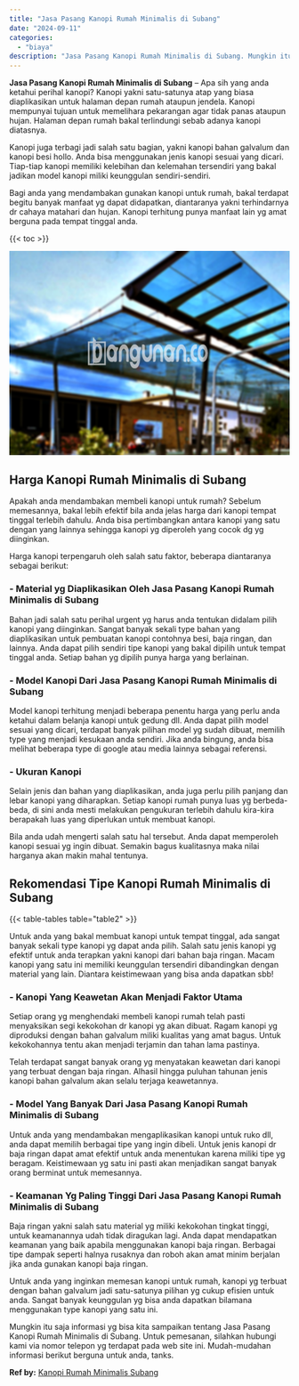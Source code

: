 ```yaml
---
title: "Jasa Pasang Kanopi Rumah Minimalis di Subang"
date: "2024-09-11"
categories: 
  - "biaya"
description: "Jasa Pasang Kanopi Rumah Minimalis di Subang. Mungkin itu saja informasi yg bisa kita sampaikan tentang Jasa Pasang Kanopi Rumah Minimalis di Subang. Untuk p..."
---
```


**Jasa Pasang Kanopi Rumah Minimalis di Subang** – Apa sih yang anda ketahui perihal kanopi? Kanopi yakni satu-satunya atap yang biasa diaplikasikan untuk halaman depan rumah ataupun jendela. Kanopi mempunyai tujuan untuk memelihara pekarangan agar tidak panas ataupun hujan. Halaman depan rumah bakal terlindungi sebab adanya kanopi diatasnya.

Kanopi juga terbagi jadi salah satu bagian, yakni kanopi bahan galvalum dan kanopi besi hollo. Anda bisa menggunakan jenis kanopi sesuai yang dicari. Tiap-tiap kanopi memiliki kelebihan dan kelemahan tersendiri yang bakal jadikan model kanopi miliki keunggulan sendiri-sendiri.

Bagi anda yang mendambakan gunakan kanopi untuk rumah, bakal terdapat begitu banyak manfaat yg dapat didapatkan, diantaranya yakni terhindarnya dr cahaya matahari dan hujan. Kanopi terhitung punya manfaat lain yg amat berguna pada tempat tinggal anda.

{{< toc >}}

![Jasa Pasang Kanopi Rumah Minimalis di Subang](/images/harga-kanopi-minimalis-23.png)

## Harga Kanopi Rumah Minimalis di Subang

Apakah anda mendambakan membeli kanopi untuk rumah? Sebelum memesannya, bakal lebih efektif bila anda jelas harga dari kanopi tempat tinggal terlebih dahulu. Anda bisa pertimbangkan antara kanopi yang satu dengan yang lainnya sehingga kanopi yg diperoleh yang cocok dg yg diinginkan.

Harga kanopi terpengaruh oleh salah satu faktor, beberapa diantaranya sebagai berikut:

### \- Material yg Diaplikasikan Oleh Jasa Pasang Kanopi Rumah Minimalis di Subang

Bahan jadi salah satu perihal urgent yg harus anda tentukan didalam pilih kanopi yang diinginkan. Sangat banyak sekali type bahan yang diaplikasikan untuk pembuatan kanopi contohnya besi, baja ringan, dan lainnya. Anda dapat pilih sendiri tipe kanopi yang bakal dipilih untuk tempat tinggal anda. Setiap bahan yg dipilih punya harga yang berlainan.

### \- Model Kanopi Dari Jasa Pasang Kanopi Rumah Minimalis di Subang

Model kanopi terhitung menjadi beberapa penentu harga yang perlu anda ketahui dalam belanja kanopi untuk gedung dll. Anda dapat pilih model sesuai yang dicari, terdapat banyak pilihan model yg sudah dibuat, memilih type yang menjadi kesukaan anda sendiri. Jika anda bingung, anda bisa melihat beberapa type di google atau media lainnya sebagai referensi.

### \- Ukuran Kanopi

Selain jenis dan bahan yang diaplikasikan, anda juga perlu pilih panjang dan lebar kanopi yang diharapkan. Setiap kanopi rumah punya luas yg berbeda-beda, di sini anda mesti melakukan pengukuran terlebih dahulu kira-kira berapakah luas yang diperlukan untuk membuat kanopi.

Bila anda udah mengerti salah satu hal tersebut. Anda dapat memperoleh kanopi sesuai yg ingin dibuat. Semakin bagus kualitasnya maka nilai harganya akan makin mahal tentunya.

## Rekomendasi Tipe Kanopi Rumah Minimalis di Subang

{{< table-tables table="table2" >}}

Untuk anda yang bakal membuat kanopi untuk tempat tinggal, ada sangat banyak sekali type kanopi yg dapat anda pilih. Salah satu jenis kanopi yg efektif untuk anda terapkan yakni kanopi dari bahan baja ringan. Macam kanopi yang satu ini memiliki keunggulan tersendiri dibandingkan dengan material yang lain. Diantara keistimewaan yang bisa anda dapatkan sbb!

### \- Kanopi Yang Keawetan Akan Menjadi Faktor Utama

Setiap orang yg menghendaki membeli kanopi rumah telah pasti menyaksikan segi kekokohan dr kanopi yg akan dibuat. Ragam kanopi yg diproduksi dengan bahan galvalum miliki kualitas yang amat bagus. Untuk kekokohannya tentu akan menjadi terjamin dan tahan lama pastinya.

Telah terdapat sangat banyak orang yg menyatakan keawetan dari kanopi yang terbuat dengan baja ringan. Alhasil hingga puluhan tahunan jenis kanopi bahan galvalum akan selalu terjaga keawetannya.

### \- Model Yang Banyak Dari Jasa Pasang Kanopi Rumah Minimalis di Subang

Untuk anda yang mendambakan mengaplikasikan kanopi untuk ruko dll, anda dapat memilih berbagai tipe yang ingin dibeli. Untuk jenis kanopi dr baja ringan dapat amat efektif untuk anda menentukan karena miliki tipe yg beragam. Keistimewaan yg satu ini pasti akan menjadikan sangat banyak orang berminat untuk memesannya.

### \- Keamanan Yg Paling Tinggi Dari Jasa Pasang Kanopi Rumah Minimalis di Subang

Baja ringan yakni salah satu material yg miliki kekokohan tingkat tinggi, untuk keamanannya udah tidak diragukan lagi. Anda dapat mendapatkan keamanan yang baik apabila menggunakan kanopi baja ringan. Berbagai tipe dampak seperti halnya rusaknya dan roboh akan amat minim berjalan jika anda gunakan kanopi baja ringan.

Untuk anda yang inginkan memesan kanopi untuk rumah, kanopi yg terbuat dengan bahan galvalum jadi satu-satunya pilihan yg cukup efisien untuk anda. Sangat banyak keunggulan yg bisa anda dapatkan bilamana menggunakan type kanopi yang satu ini.

Mungkin itu saja informasi yg bisa kita sampaikan tentang Jasa Pasang Kanopi Rumah Minimalis di Subang. Untuk pemesanan, silahkan hubungi kami via nomor telepon yg terdapat pada web site ini. Mudah-mudahan informasi berikut berguna untuk anda, tanks.

**Ref by:**  [Kanopi Rumah Minimalis Subang](https://id.wikipedia.org/wiki/Kanopi)
